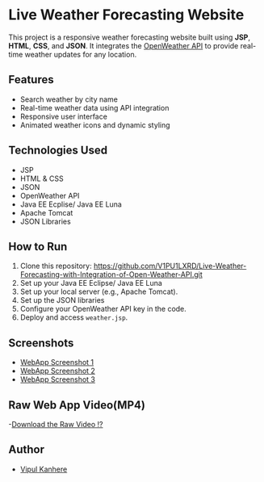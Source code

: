 # Live Weather Forecasting Website

This project is a responsive weather forecasting website built using **JSP**, **HTML**, **CSS**, and **JSON**. It integrates the [OpenWeather API](https://openweathermap.org/api) to provide real-time weather updates for any location.

## Features
- Search weather by city name
- Real-time weather data using API integration
- Responsive user interface
- Animated weather icons and dynamic styling

## Technologies Used
- JSP
- HTML & CSS
- JSON
- OpenWeather API
- Java EE Ecplise/ Java EE Luna
- Apache Tomcat
- JSON Libraries

## How to Run
1. Clone this repository:
 https://github.com/V1PU1LXRD/Live-Weather-Forecasting-with-Integration-of-Open-Weather-API.git
2. Set up your Java EE Eclipse/ Java EE Luna 
3. Set up your local server (e.g., Apache Tomcat).
4. Set up the JSON libraries
5. Configure your OpenWeather API key in the code.
6. Deploy and access `weather.jsp`.

## Screenshots
- [WebApp Screenshot 1](./AssamSS.png)
- [WebApp Screenshot 2](./BrazilSS.png)
- [WebApp Screenshot 3](./MumbaiSS.png)

## Raw Web App Video(MP4)
-[Download the Raw Video !?](./LiveWeatherForecastingAPIGlobal2.mp4)

## Author
- [Vipul Kanhere](https://github.com/V1PU1LXRD)


